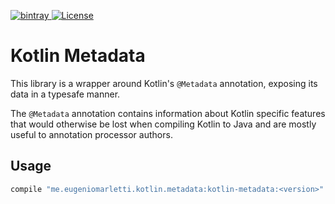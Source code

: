 [![bintray](https://api.bintray.com/packages/takhion/kotlin-metadata/kotlin-metadata/images/download.svg) ](https://bintray.com/takhion/kotlin-metadata/kotlin-metadata/_latestVersion)
[![License](https://img.shields.io/badge/License-Apache-blue.svg)](https://github.com/Takhion/kotlin-metadata/blob/master/LICENSE)

# Kotlin Metadata

This library is a wrapper around Kotlin's `@Metadata` annotation, exposing its data in a typesafe manner. 

The `@Metadata` annotation contains information about Kotlin specific features that would otherwise be lost when compiling Kotlin to Java and are mostly useful to annotation processor authors.

## Usage

```gradle
compile "me.eugeniomarletti.kotlin.metadata:kotlin-metadata:<version>"
```


